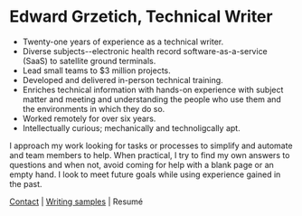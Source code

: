 # Edward Grzetich, Technical Writer

* Twenty-one years of experience as a technical writer.
* Diverse subjects--electronic health record software-as-a-service (SaaS) to satellite ground terminals.
* Lead small teams to $3 million projects.
* Developed and delivered in-person technical training.
* Enriches technical information with hands-on experience with subject matter and meeting and understanding the people who use them and the environments in which they do so.
* Worked remotely for over six years.
* Intellectually curious; mechanically and technoligcally apt.

I approach my work looking for tasks or processes to simplify and automate and team members to help. When practical, I try to find my own answers to questions and when not, avoid coming for help with a blank page or an empty hand. I look to meet future goals while using experience gained in the past.

[Contact](mailto:ed.grzetich@gmail.com)  |  [Writing samples](samples.html)  |  Resumé